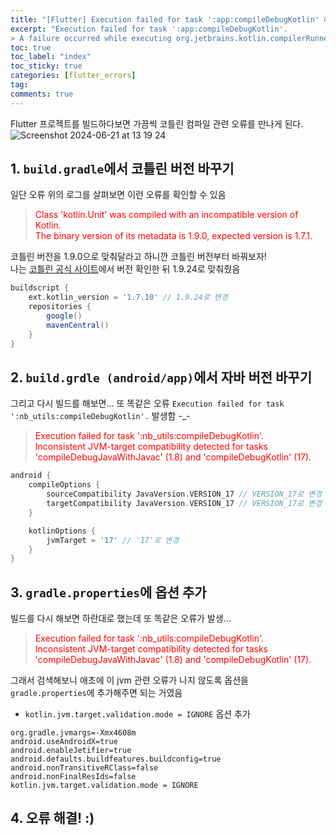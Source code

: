 ```yaml
---
title: "[Flutter] Execution failed for task ':app:compileDebugKotlin' 에러 해결"
excerpt: "Execution failed for task ':app:compileDebugKotlin'.
> A failure occurred while executing org.jetbrains.kotlin.compilerRunner.GradleCompilerRunnerWithWorkers$GradleKotlinCompilerWorkAction 에러 해결하기"
toc: true
toc_label: "index"
toc_sticky: true
categories: [flutter_errors]
tag:
comments: true
---
```


Flutter 프로젝트를 빌드하다보면 가끔씩 코틀린 컴파일 관련 오류를 만나게 된다.
![Screenshot 2024-06-21 at 13 19 24](https://github.com/sseymorr/sseymorr.github.io/assets/171218718/0b58b32d-cb50-410a-82d4-32b89720056d)




## 1. `build.gradle`에서 코틀린 버전 바꾸기
일단 오류 위의 로그를 살펴보면 이런 오류를 확인할 수 있음
> <span style="color:red">Class 'kotlin.Unit' was compiled with an incompatible version of Kotlin.  
> The binary version of its metadata is 1.9.0, expected version is 1.7.1.</span>

코틀린 버전을 1.9.0으로 맞춰달라고 하니깐 코틀린 버전부터 바꿔보자!  
나는 [코틀린 공식 사이트](https://kotlinlang.org/docs/releases.html#release-details)에서 버전 확인한 뒤 1.9.24로 맞춰줬음
```gradle
buildscript {
    ext.kotlin_version = '1.7.10' // 1.9.24로 변경
    repositories {
        google()
        mavenCentral()
    }
}
```

## 2. `build.grdle (android/app)`에서 자바 버전 바꾸기
그리고 다시 빌드를 해보면... 또 똑같은 오류 `Execution failed for task ':nb_utils:compileDebugKotlin'.` 발생함 -_- 
> <span style="color:red">Execution failed for task ':nb_utils:compileDebugKotlin'.  
> Inconsistent JVM-target compatibility detected for tasks 'compileDebugJavaWithJavac' (1.8) and 'compileDebugKotlin' (17).</span>

```gradle
android {
    compileOptions {
        sourceCompatibility JavaVersion.VERSION_17 // VERSION_17로 변경
        targetCompatibility JavaVersion.VERSION_17 // VERSION_17로 변경
    }

    kotlinOptions {
        jvmTarget = '17' // '17'로 변경
    }
}
```

## 3. `gradle.properties`에 옵션 추가
빌드를 다시 해보면 하란대로 했는데 또 똑같은 오류가 발생... 
> <span style="color:red">Execution failed for task ':nb_utils:compileDebugKotlin'.  
> Inconsistent JVM-target compatibility detected for tasks 'compileDebugJavaWithJavac' (1.8) and 'compileDebugKotlin' (17).</span>

그래서 검색해보니 애초에 이 jvm 관련 오류가 나지 않도록 옵션을 `gradle.properties`에 추가해주면 되는 거였음 
- `kotlin.jvm.target.validation.mode = IGNORE` 옵션 추가
```properties
org.gradle.jvmargs=-Xmx4608m
android.useAndroidX=true
android.enableJetifier=true
android.defaults.buildfeatures.buildconfig=true
android.nonTransitiveRClass=false
android.nonFinalResIds=false
kotlin.jvm.target.validation.mode = IGNORE 
```

## 4. 오류 해결! :) 